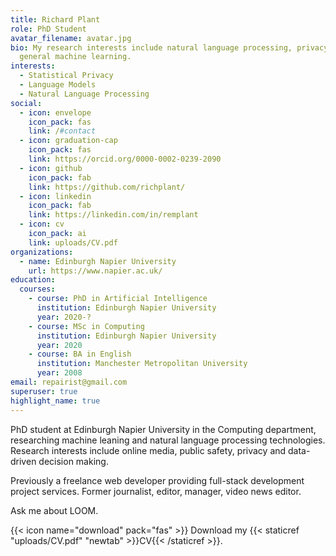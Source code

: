 ```yaml
---
title: Richard Plant
role: PhD Student
avatar_filename: avatar.jpg
bio: My research interests include natural language processing, privacy, and
  general machine learning.
interests:
  - Statistical Privacy
  - Language Models
  - Natural Language Processing
social:
  - icon: envelope
    icon_pack: fas
    link: /#contact
  - icon: graduation-cap
    icon_pack: fas
    link: https://orcid.org/0000-0002-0239-2090
  - icon: github
    icon_pack: fab
    link: https://github.com/richplant/
  - icon: linkedin
    icon_pack: fab
    link: https://linkedin.com/in/remplant
  - icon: cv
    icon_pack: ai
    link: uploads/CV.pdf
organizations:
  - name: Edinburgh Napier University
    url: https://www.napier.ac.uk/
education:
  courses:
    - course: PhD in Artificial Intelligence
      institution: Edinburgh Napier University
      year: 2020-?
    - course: MSc in Computing
      institution: Edinburgh Napier University
      year: 2020
    - course: BA in English
      institution: Manchester Metropolitan University
      year: 2008
email: repairist@gmail.com
superuser: true
highlight_name: true
---
```


PhD student at Edinburgh Napier University in the Computing department, researching machine leaning and natural language processing technologies. Research interests include online media, public safety, privacy and data-driven decision making.

Previously a freelance web developer providing full-stack development project services. Former journalist, editor, manager, video news editor.

Ask me about LOOM.

{{< icon name="download" pack="fas" >}} Download my {{< staticref "uploads/CV.pdf" "newtab" >}}CV{{< /staticref >}}.

